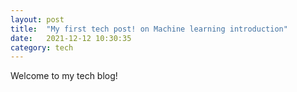 ```yaml
---
layout: post
title:  "My first tech post! on Machine learning introduction"
date:   2021-12-12 10:30:35 
category: tech
---
```


Welcome to my tech blog!